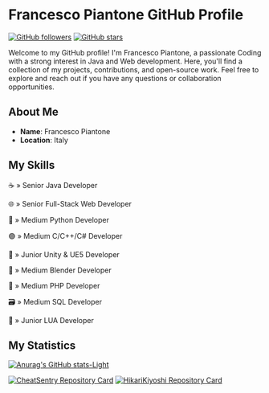 # Francesco Piantone GitHub Profile

[![GitHub followers](https://img.shields.io/github/followers/fraancescoo?label=Follow&style=social)](https://github.com/fraancescoo)
[![GitHub stars](https://img.shields.io/github/stars/fraancescoo?style=social)](https://github.com/fraancescoo)

Welcome to my GitHub profile! I'm Francesco Piantone, a passionate Coding with a strong interest in Java and Web development. Here, you'll find a collection of my projects, contributions, and open-source work. Feel free to explore and reach out if you have any questions or collaboration opportunities.

## About Me

- **Name**: Francesco Piantone
- **Location**: Italy

## My Skills

<p>☕ » Senior Java Developer</p>
<p>🌐 » Senior Full-Stack Web Developer</p>
<p>🐍 » Medium Python Developer</p>
<p>🟣 » Medium C/C++/C# Developer</p>
<p>🧊 » Junior Unity & UE5 Developer</p>
<p>🔸 » Medium Blender Developer</p>
<p>🐘 » Medium PHP Developer</p>
<p>🗃 » Medium SQL Developer</p>
<p>🔵 » Junior LUA Developer</p>

## My Statistics

[![Anurag's GitHub stats-Light](https://github-readme-stats.vercel.app/api?username=fraancescoo\&show_icons=true\&theme=default#gh-light-mode-only)](https://github.com/fraancescoo)

[![CheatSentry Repository Card](https://github-readme-stats.vercel.app/api/pin/?username=NotRealFrancy&repo=CheatSentry)](https://github.com/fraancescoo/CheatSentry)
[![HikariKiyoshi Repository Card](https://github-readme-stats.vercel.app/api/pin/?username=NotRealFrancy&repo=HikariKiyoshi)](https://github.com/fraancescoo/HikariKiyoshi)
